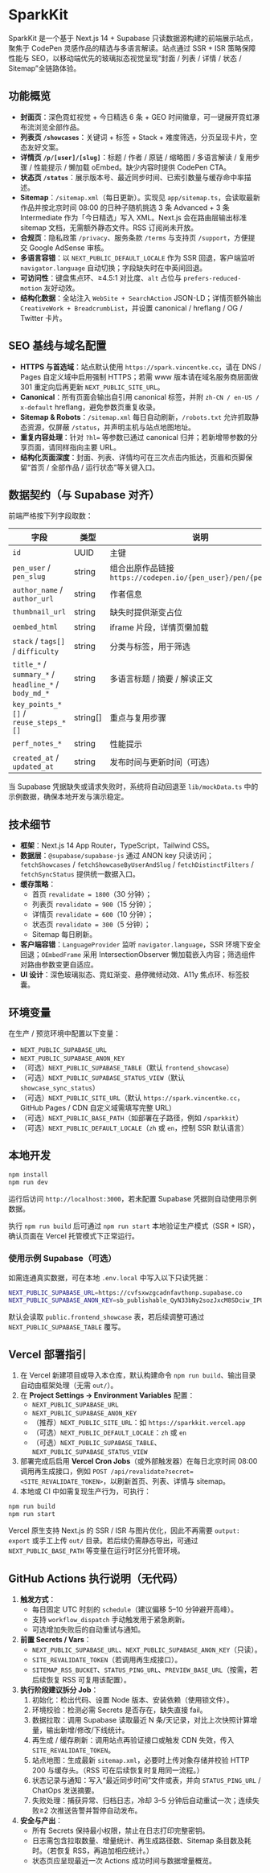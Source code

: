 # SparkKit

SparkKit 是一个基于 Next.js 14 + Supabase 只读数据源构建的前端展示站点，聚焦于 CodePen 灵感作品的精选与多语言解读。站点通过 SSR + ISR 策略保障性能与 SEO，以移动端优先的玻璃拟态视觉呈现“封面 / 列表 / 详情 / 状态 / Sitemap”全链路体验。

## 功能概览

- **封面页**：深色霓虹视觉 + 今日精选 6 条 + GEO 时间徽章，可一键展开霓虹瀑布流浏览全部作品。
- **列表页 `/showcases`**：关键词 + 标签 + Stack + 难度筛选，分页呈现卡片，空态友好文案。
- **详情页 `/p/[user]/[slug]`**：标题 / 作者 / 原链 / 缩略图 / 多语言解读 / 复用步骤 / 性能提示 / 懒加载 oEmbed。缺少内容时提供 CodePen CTA。
- **状态页 `/status`**：展示版本号、最近同步时间、已索引数量与缓存命中率描述。
- **Sitemap**：`/sitemap.xml`（每日更新）。实现见 `app/sitemap.ts`，会读取最新作品并按北京时间 08:00 的日种子随机挑选 3 条 Advanced + 3 条 Intermediate 作为「今日精选」写入 XML。Next.js 会在路由层输出标准 sitemap 文档，无需额外静态文件。RSS 订阅尚未开放。
- **合规页**：隐私政策 `/privacy`、服务条款 `/terms` 与支持页 `/support`，方便提交 Google AdSense 审核。
- **多语言容错**：以 `NEXT_PUBLIC_DEFAULT_LOCALE` 作为 SSR 回退，客户端监听 `navigator.language` 自动切换；字段缺失时在中英间回退。
- **可访问性**：键盘焦点环、≥4.5:1 对比度、`alt` 占位与 `prefers-reduced-motion` 友好动效。
- **结构化数据**：全站注入 `WebSite + SearchAction` JSON-LD；详情页额外输出 `CreativeWork + BreadcrumbList`，并设置 canonical / hreflang / OG / Twitter 卡片。

## SEO 基线与域名配置

- **HTTPS 与首选域**：站点默认使用 `https://spark.vincentke.cc`，请在 DNS / Pages 自定义域中启用强制 HTTPS；若需 www 版本请在域名服务商层面做 301 重定向后再更新 `NEXT_PUBLIC_SITE_URL`。
- **Canonical**：所有页面会输出自引用 canonical 标签，并附 `zh-CN / en-US / x-default` hreflang，避免参数页重复收录。
- **Sitemap & Robots**：`/sitemap.xml` 每日自动刷新，`/robots.txt` 允许抓取静态资源，仅屏蔽 `/status`，并声明主机与站点地图地址。
- **重复内容处理**：针对 `?hl=` 等参数已通过 canonical 归并；若新增带参数的分享页面，请同样指向主要 URL。
- **结构化页面深度**：封面、列表、详情均可在三次点击内抵达，页眉和页脚保留“首页 / 全部作品 / 运行状态”等关键入口。

## 数据契约（与 Supabase 对齐）

前端严格按下列字段取数：

| 字段 | 类型 | 说明 |
| --- | --- | --- |
| `id` | UUID | 主键 |
| `pen_user` / `pen_slug` | string | 组合出原作品链接 `https://codepen.io/{pen_user}/pen/{pen_slug}` |
| `author_name` / `author_url` | string | 作者信息 |
| `thumbnail_url` | string | 缺失时提供渐变占位 |
| `oembed_html` | string | iframe 片段，详情页懒加载 |
| `stack` / `tags[]` / `difficulty` | string | 分类与标签，用于筛选 |
| `title_*` / `summary_*` / `headline_*` / `body_md_*` | string | 多语言标题 / 摘要 / 解读正文 |
| `key_points_*[]` / `reuse_steps_*[]` | string[] | 重点与复用步骤 |
| `perf_notes_*` | string | 性能提示 |
| `created_at` / `updated_at` | string | 发布时间与更新时间（可选） |

当 Supabase 凭据缺失或请求失败时，系统将自动回退至 `lib/mockData.ts` 中的示例数据，确保本地开发与演示稳定。

## 技术细节

- **框架**：Next.js 14 App Router，TypeScript，Tailwind CSS。
- **数据层**：`@supabase/supabase-js` 通过 ANON key 只读访问；`fetchShowcases` / `fetchShowcaseByUserAndSlug` / `fetchDistinctFilters` / `fetchSyncStatus` 提供统一数据入口。
- **缓存策略**：
  - 首页 `revalidate = 1800`（30 分钟）；
  - 列表页 `revalidate = 900`（15 分钟）；
  - 详情页 `revalidate = 600`（10 分钟）；
  - 状态页 `revalidate = 300`（5 分钟）；
  - Sitemap 每日刷新。
- **客户端容错**：`LanguageProvider` 监听 `navigator.language`，SSR 环境下安全回退；`OEmbedFrame` 采用 IntersectionObserver 懒加载嵌入内容；筛选组件对路由参数变更自适应。
- **UI 设计**：深色玻璃拟态、霓虹渐变、悬停微倾动效、A11y 焦点环、标签胶囊。

## 环境变量

在生产 / 预览环境中配置以下变量：

- `NEXT_PUBLIC_SUPABASE_URL`
- `NEXT_PUBLIC_SUPABASE_ANON_KEY`
- （可选）`NEXT_PUBLIC_SUPABASE_TABLE`（默认 `frontend_showcase`）
- （可选）`NEXT_PUBLIC_SUPABASE_STATUS_VIEW`（默认 `showcase_sync_status`）
- （可选）`NEXT_PUBLIC_SITE_URL`（默认 `https://spark.vincentke.cc`，GitHub Pages / CDN 自定义域需填写完整 URL）
- （可选）`NEXT_PUBLIC_BASE_PATH`（如部署在子路径，例如 `/sparkkit`）
- （可选）`NEXT_PUBLIC_DEFAULT_LOCALE`（`zh` 或 `en`，控制 SSR 默认语言）

## 本地开发

```bash
npm install
npm run dev
```

运行后访问 `http://localhost:3000`，若未配置 Supabase 凭据则自动使用示例数据。

执行 `npm run build` 后可通过 `npm run start` 本地验证生产模式（SSR + ISR），确认页面在 Vercel 托管模式下正常运行。

### 使用示例 Supabase（可选）

如需连通真实数据，可在本地 `.env.local` 中写入以下只读凭据：

```bash
NEXT_PUBLIC_SUPABASE_URL=https://cvfsxwzgcadnfavthonp.supabase.co
NEXT_PUBLIC_SUPABASE_ANON_KEY=sb_publishable_QyN33bNy2sozJxcM8SDciw_IPUW7MoA
```

默认会读取 `public.frontend_showcase` 表，若后续调整可通过 `NEXT_PUBLIC_SUPABASE_TABLE` 覆写。

## Vercel 部署指引

1. 在 Vercel 新建项目或导入本仓库，默认构建命令 `npm run build`、输出目录自动由框架处理（无需 `out/`）。
2. 在 **Project Settings → Environment Variables** 配置：
   - `NEXT_PUBLIC_SUPABASE_URL`
   - `NEXT_PUBLIC_SUPABASE_ANON_KEY`
   - （推荐）`NEXT_PUBLIC_SITE_URL`：如 `https://sparkkit.vercel.app`
   - （可选）`NEXT_PUBLIC_DEFAULT_LOCALE`：`zh` 或 `en`
   - （可选）`NEXT_PUBLIC_SUPABASE_TABLE`、`NEXT_PUBLIC_SUPABASE_STATUS_VIEW`
3. 部署完成后启用 **Vercel Cron Jobs**（或外部触发器）在每日北京时间 08:00 调用再生成接口，例如 `POST /api/revalidate?secret=<SITE_REVALIDATE_TOKEN>`，以刷新首页、列表、详情与 sitemap。
4. 本地或 CI 中如需复现生产行为，可执行：

```bash
npm run build
npm run start
```

Vercel 原生支持 Next.js 的 SSR / ISR 与图片优化，因此不再需要 `output: export` 或手工上传 `out/` 目录。若后续仍需静态导出，可通过 `NEXT_PUBLIC_BASE_PATH` 等变量在运行时区分托管环境。

## GitHub Actions 执行说明（无代码）

1. **触发方式**：
   - 每日固定 UTC 时刻的 `schedule`（建议偏移 5–10 分钟避开高峰）。
   - 支持 `workflow_dispatch` 手动触发用于紧急刷新。
   - 可选增加失败后的自动重试与通知。
2. **前置 Secrets / Vars**：
   - `NEXT_PUBLIC_SUPABASE_URL`、`NEXT_PUBLIC_SUPABASE_ANON_KEY`（只读）。
   - `SITE_REVALIDATE_TOKEN`（若调用再生成接口）。
   - `SITEMAP_RSS_BUCKET`、`STATUS_PING_URL`、`PREVIEW_BASE_URL`（按需，若后续恢复 RSS 可复用该配置）。
3. **执行阶段建议拆分 Job**：
   1. 初始化：检出代码、设置 Node 版本、安装依赖（使用锁文件）。
   2. 环境校验：检测必需 Secrets 是否存在，缺失直接 fail。
   3. 数据拉取：调用 Supabase 读取最近 N 条/天记录，对比上次快照计算增量，输出新增/修改/下线统计。
   4. 再生成 / 缓存刷新：调用站点再验证接口或触发 CDN 失效，传入 `SITE_REVALIDATE_TOKEN`。
   5. 站点地图：生成最新 `sitemap.xml`，必要时上传对象存储并校验 HTTP 200 与缓存头。（RSS 可在后续恢复时复用同一流程。）
   6. 状态记录与通知：写入“最近同步时间”文件或表，并向 `STATUS_PING_URL` / ChatOps 发送摘要。
   7. 失败处理：捕获异常、归档日志，冷却 3–5 分钟后自动重试一次；连续失败≥2 次推送告警并暂停自动发布。
4. **安全与产出**：
   - 所有 Secrets 保持最小权限，禁止在日志打印完整密钥。
   - 日志需包含拉取数量、增量统计、再生成路径数、Sitemap 条目数及耗时。（若恢复 RSS，再追加相应统计。）
   - 状态页应呈现最近一次 Actions 成功时间与数据增量概览。
